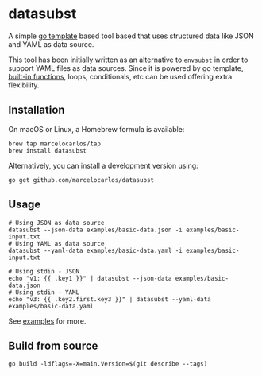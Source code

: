 # datasubst

A simple [go template](https://golang.org/pkg/text/template/) based tool based that uses structured data like JSON and YAML as data source.

This tool has been initially written as an alternative to `envsubst` in order to support YAML files as data sources. Since it is powered by go template, [built-in functions](https://golang.org/pkg/text/template/#hdr-Functions), loops, conditionals, etc can be used offering extra flexibility.

## Installation

On macOS or Linux, a Homebrew formula is available:

```shell
brew tap marcelocarlos/tap
brew install datasubst
```

Alternatively, you can install a development version using:

```shell
go get github.com/marcelocarlos/datasubst
```

## Usage

```shell
# Using JSON as data source
datasubst --json-data examples/basic-data.json -i examples/basic-input.txt
# Using YAML as data source
datasubst --yaml-data examples/basic-data.yaml -i examples/basic-input.txt

# Using stdin - JSON
echo "v1: {{ .key1 }}" | datasubst --json-data examples/basic-data.json
# Using stdin - YAML
echo "v3: {{ .key2.first.key3 }}" | datasubst --yaml-data examples/basic-data.yaml
```

See [examples](./examples/) for more.

## Build from source

```shell
go build -ldflags=-X=main.Version=$(git describe --tags)
```
